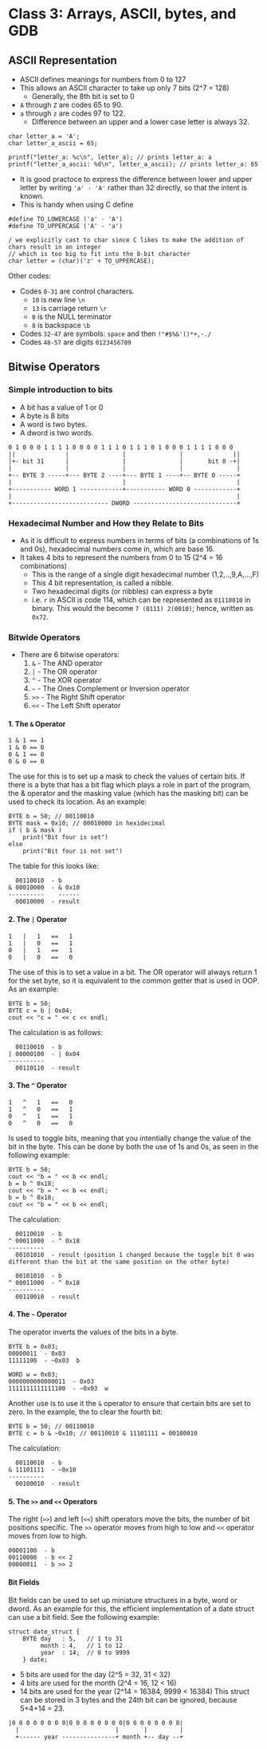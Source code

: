 # Class 3: Arrays, ASCII, bytes, and GDB
## ASCII Representation
 - ASCII defines meanings for numbers from 0 to 127
 - This allows an ASCII character to take up only 7 bits (2^7 = 128)
   - Generally, the 8th bit is set to 0
 - `A` through `Z` are codes 65 to 90.
 - `a` through `z` are codes 97 to 122.
   - Difference between an upper and a lower case letter is always 32.

```
char letter_a = 'A';
char letter_a_ascii = 65;

printf("letter_a: %c\n", letter_a); // prints letter_a: a
printf("letter_a_ascii: %d\n", letter_a_ascii); // prints letter_a: 65
```

 - It is good practoce to express the difference between lower and upper letter by writing `'a' - 'A'` rather than 32 directly, so that the intent is known.
 - This is handy when using C define

```
#define TO_LOWERCASE ('a' - 'A')
#define TO_UPPERCASE ('A' - 'a')

/ we explicitly cast to char since C likes to make the addition of chars result in an integer
// which is too big to fit into the 8-bit character
char letter = (char)('z' + TO_UPPERCASE);
```

Other codes:
 - Codes `0-31` are control characters.
   - `10` is new line `\n`
   - `13` is carriage return `\r` 
   - `0` is the NULL terminator
   - `8` is backspace `\b`
 - Codes `32-47` are symbols: `space` and then `!"#$%&'()*+,-./`
 - Codes `48-57` are digits `0123456789`

## Bitwise Operators
### Simple introduction to bits
-  A bit has a value of 1 or 0
 - A byte is 8 bits
 - A word is two bytes.
 - A dword is two words.
```
0 1 0 0 0 1 1 1 1 0 0 0 0 1 1 1 0 1 1 1 0 1 0 0 0 1 1 1 1 0 0 0
||              |               |               |              ||
|+- bit 31      |               |               |       bit 0 -+|
|               |               |               |               |
+-- BYTE 3 -----+--- BYTE 2 ----+--- BYTE 1 ----+-- BYTE 0 -----+
|                               |                               |
+----------- WORD 1 ------------+----------- WORD 0 ------------+
|                                                               |
+--------------------------- DWORD -----------------------------+
```
### Hexadecimal Number and How they Relate to Bits
 - As it is difficult to express numbers in terms of bits (a combinations of 1s and 0s), hexadecimal numbers come in, which are base 16.
 - It takes 4 bits to represent the numbers from 0 to 15 (2^4 = 16 combinations)
   - This is the range of a single digit hexadecimal number (1,2,..,9,A,...,F)
   - This 4 bit representation, is called a nibble.
   - Two hexadecimal digits (or nibbles) can express a byte
   - i.e. `r` in ASCII is code 114, which can be represented as `01110010` in binary. This would the become `7 (0111) 2(0010)`; hence, written as `0x72`.

### Bitwide Operators
 - There are 6 bitwise operators:
    1. `&` - The AND operator
    2. `|` - The OR operator
    3. `^` - The XOR operator
    4. `~` - The Ones Complement or Inversion operator
    5. `>>` - The Right Shift operator
    6. `<<` - The Left Shift operator

#### 1. The `&` Operator
```
1 & 1 == 1
1 & 0 == 0
0 & 1 == 0
0 & 0 == 0
```
The use for this is to set up a mask to check the values of certain bits. If there is a byte that has a bit flag which plays a role in part of the program, the & operator and the masking value (which has the masking bit) can be used to check its location. As an example:
```
BYTE b = 50; // 00110010
BYTE mask = 0x10; // 00010000 in hexidecimal
if ( b & mask )
    print("Bit four is set")
else
    print("Bit four is not set")
```
The table for this looks like:
```
  00110010  - b
& 00010000  - & 0x10
----------    ------
  00010000  - result
```
#### 2. The `|` Operator
```
1   |   1   ==   1
1   |   0   ==   1
0   |   1   ==   1
0   |   0   ==   0
```
The use of this is to set a value in a bit. The OR operator will always return 1 for the set byte, so it is equivalent to the common getter that is used in OOP. As an example:
```
BYTE b = 50;
BYTE c = b | 0x04;
cout << "c = " << c << endl;
```
The calculation is as follows:
```
  00110010  - b
| 00000100  - | 0x04
----------
  00110110  - result
```
#### 3. The `^` Operator
```
1   ^   1   ==   0
1   ^   0   ==   1
0   ^   1   ==   1
0   ^   0   ==   0
```
Is used to toggle bits, meaning that you intentially change the value of the bit in the byte. This can be done by both the use of 1s and 0s, as seen in the following example:
```
BYTE b = 50;
cout << "b = " << b << endl;
b = b ^ 0x18;
cout << "b = " << b << endl;
b = b ^ 0x18;
cout << "b = " << b << endl;
```
The calculation:
```
  00110010  - b
^ 00011000  - ^ 0x18
----------
  00101010  - result (position 1 changed because the toggle bit 0 was different than the bit at the same position on the other byte)

  00101010  - b
^ 00011000  - ^ 0x18
----------
  00110010  - result
```
#### 4. The `~` Operator
The operator inverts the values of the bits in a byte.
```
BYTE b = 0x03;
00000011  - 0x03
11111100  - ~0x03  b

WORD w = 0x03;
0000000000000011  - 0x03
1111111111111100  - ~0x03  w
```

Another use is to use it the `&` operator to ensure that certain bits are set to zero. In the example, the to clear the fourth bit:
```
BYTE b = 50; // 00110010
BYTE c = b & ~0x10; // 00110010 & 11101111 = 00100010
```
The calculation:
```
  00110010  - b
& 11101111  - ~0x10
----------
  00100010  - result
```
#### 5. The `>>` and `<<` Operators
The right (`>>`) and left (`<<`) shift operators move the bits, the number of bit positions specific. The `>>` operator moves from high to low and `<<` operator moves from low to high.
```
00001100  - b
00110000  - b << 2
00000011  - b >> 2
```
#### Bit Fields
Bit fields can be used to set up miniature structures in a byte, word or dword.
As an example for this, the efficient implementation of a date struct can use a bit field. See the following example:
```
struct date_struct {
    BYTE day   : 5,   // 1 to 31
         month : 4,   // 1 to 12
         year  : 14;  // 0 to 9999
    } date;
```
- 5 bits are used for the day (2^5 = 32, 31 < 32)
- 4 bits are used for the month (2^4 = 16, 12 < 16)
- 14 bits are used for the year (2^14 = 16384, 9999 < 16384)
This struct can be stored in 3 bytes and the 24th bit can be ignored, because 5+4+14 = 23.
```
|0 0 0 0 0 0 0 0|0 0 0 0 0 0 0 0|0 0 0 0 0 0 0 0|
  |                           |       |         |
  +------ year ---------------+ month +-- day --+
```


